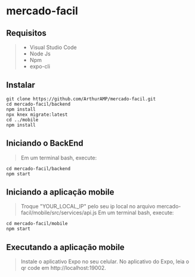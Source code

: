 # mercado-facil

## Requisitos
> - Visual Studio Code <br>
> - Node Js <br>
> - Npm <br>
> - expo-cli <br>

## Instalar
```
git clone https://github.com/ArthurAMP/mercado-facil.git
cd mercado-facil/backend
npm install
npx knex migrate:latest
cd ../mobile
npm install
```
## Iniciando o BackEnd
> Em um terminal bash, execute:
```
cd mercado-facil/backend
npm start
```
## Iniciando a aplicação mobile
> Troque "YOUR_LOCAL_IP" pelo seu ip local no arquivo mercado-facil/mobile/src/services/api.js
> Em um terminal bash, execute:
```
cd mercado-facil/mobile
npm start
```
## Executando a aplicação mobile
> Instale o aplicativo Expo no seu celular.
> No aplicativo do Expo, leia o qr code em http://localhost:19002.




